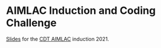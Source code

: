 # AIMLAC Induction and Coding Challenge

[Slides](https://cdt-aimlac.github.io/ccintro-2021) for the [CDT AIMLAC](http://cdt-aimlac.org) induction 2021.
